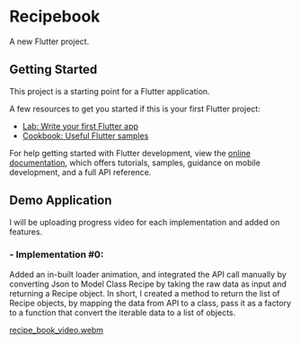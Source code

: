 # Recipebook

A new Flutter project.

## Getting Started

This project is a starting point for a Flutter application.

A few resources to get you started if this is your first Flutter project:

- [Lab: Write your first Flutter app](https://docs.flutter.dev/get-started/codelab)
- [Cookbook: Useful Flutter samples](https://docs.flutter.dev/cookbook)

For help getting started with Flutter development, view the
[online documentation](https://docs.flutter.dev/), which offers tutorials,
samples, guidance on mobile development, and a full API reference.

## Demo Application
I will be uploading progress video for each implementation and added on features.

### - Implementation #0:
Added an in-built loader animation, and integrated the API call manually by converting Json to Model Class Recipe by taking the raw data as input and returning a Recipe object. In short, I created a method to return the list of Recipe objects, by mapping the data from API to a class, pass it as a factory to a function that convert the iterable data to a list of objects.

[recipe_book_video.webm](https://github.com/LynnSys/RecipeBookAPICall/assets/160457651/d9e9298e-3183-4036-bd04-4fc65ca4cd80)
